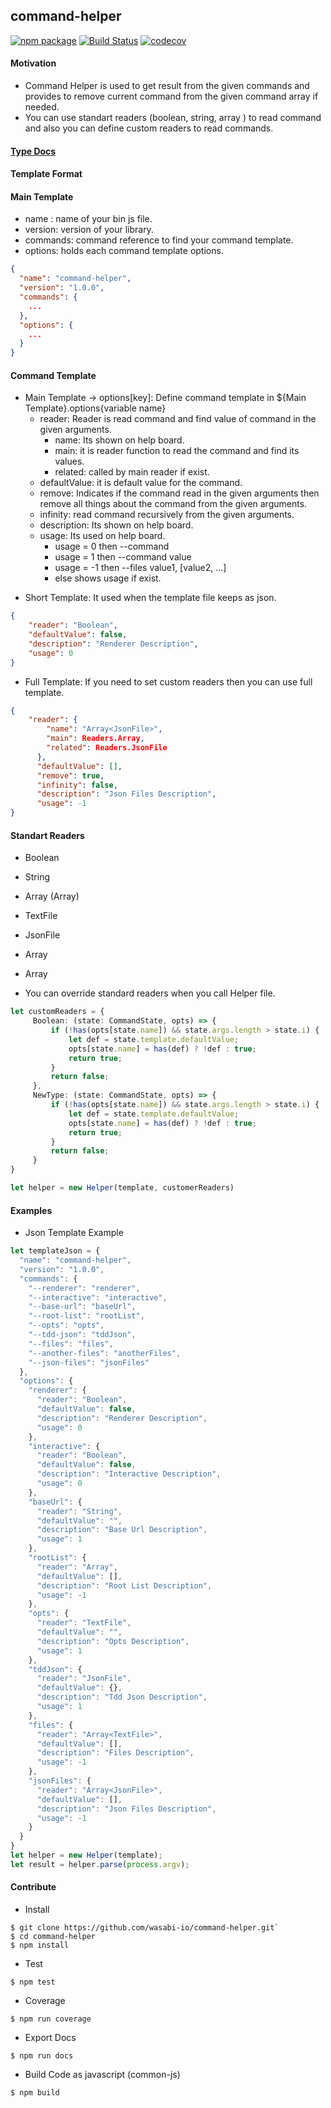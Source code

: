 ## command-helper

[![npm package](https://badge.fury.io/gh/kbukum%2Fwasabi-common.svg)](https://badge.fury.io/gh/kbukum%2Fwasabi-common.svg)
[![Build Status](https://travis-ci.org/kbukum/command-helper.svg?branch=master)](https://travis-ci.org/kbukum/command-helper)
[![codecov](https://codecov.io/gh/kbukum/command-helper/branch/master/graph/badge.svg)](https://codecov.io/gh/kbukum/command-helper)

#### Motivation

* Command Helper is used to get result from the given commands and provides to remove current command from the given command array if needed.
* You can use standart readers (boolean, string, array ) to read command and also you can define custom readers to read commands.

#### [Type Docs](https://wasabi-io.github.io/command-helper)

#### Template Format

#### <a name="Main Template"></a>Main Template
* name : name of your bin js file.
* version: version of your library.
* commands: command reference to find your command template.
* options: holds each command template options.

```json
{
  "name": "command-helper",
  "version": "1.0.0",
  "commands": {
    ...
  },
  "options": {
    ...
  }
}

```

#### <a name="Command Template"></a>Command Template

* Main Template -> options[key]: Define command template in ${Main Template}.options{variable name}
    - reader: Reader is read command and find value of command in the given arguments.
        - name: Its shown on help board.
        - main: it is reader function to read the command and find its values. 
        - related: called by main reader if exist. 
    - defaultValue: it is default value for the command.
    - remove: Indicates if the command read in the given arguments then remove all things about the command from the given arguments.
    - infinity: read command recursively from the given arguments.
    - description: Its shown on help board.
    - usage:  Its used on help board.
        - usage = 0 then --command
        - usage = 1 then --command value
        - usage = -1 then --files value1, [value2, ...]
        - else shows usage if exist.

- Short Template: It used when the template file keeps as json. 

```json
{
    "reader": "Boolean",
    "defaultValue": false,
    "description": "Renderer Description",
    "usage": 0
}
```

- Full Template: If you need to set custom readers then you can use full template.

```json
{
    "reader": {
        "name": "Array<JsonFile>",
        "main": Readers.Array,
        "related": Readers.JsonFile
      },
      "defaultValue": [],
      "remove": true,
      "infinity": false,
      "description": "Json Files Description",
      "usage": -1
}
```

#### Standart Readers 

* Boolean
* String
* Array (Array<String>)
* TextFile
* JsonFile
* Array<TextFile>
* Array<JsonFile>

* You can override standard readers when you call Helper file.


```typescript
let customReaders = {
     Boolean: (state: CommandState, opts) => {
         if (!has(opts[state.name]) && state.args.length > state.i) {
             let def = state.template.defaultValue;
             opts[state.name] = has(def) ? !def : true;
             return true;
         }
         return false;
     },
     NewType: (state: CommandState, opts) => {
         if (!has(opts[state.name]) && state.args.length > state.i) {
             let def = state.template.defaultValue;
             opts[state.name] = has(def) ? !def : true;
             return true;
         }
         return false;
     } 
}

let helper = new Helper(template, customerReaders)

```
#### Examples 

* Json Template Example

```typescript
let templateJson = {
  "name": "command-helper",
  "version": "1.0.0",
  "commands": {
    "--renderer": "renderer",
    "--interactive": "interactive",
    "--base-url": "baseUrl",
    "--root-list": "rootList",
    "--opts": "opts",
    "--tdd-json": "tddJson",
    "--files": "files",
    "--another-files": "anotherFiles",
    "--json-files": "jsonFiles"
  },
  "options": {
    "renderer": {
      "reader": "Boolean",
      "defaultValue": false,
      "description": "Renderer Description",
      "usage": 0
    },
    "interactive": {
      "reader": "Boolean",
      "defaultValue": false,
      "description": "Interactive Description",
      "usage": 0
    },
    "baseUrl": {
      "reader": "String",
      "defaultValue": "",
      "description": "Base Url Description",
      "usage": 1
    },
    "rootList": {
      "reader": "Array",
      "defaultValue": [],
      "description": "Root List Description",
      "usage": -1
    },
    "opts": {
      "reader": "TextFile",
      "defaultValue": "",
      "description": "Opts Description",
      "usage": 1
    },
    "tddJson": {
      "reader": "JsonFile",
      "defaultValue": {},
      "description": "Tdd Json Description",
      "usage": 1
    },
    "files": {
      "reader": "Array<TextFile>",
      "defaultValue": [],
      "description": "Files Description",
      "usage": -1
    },
    "jsonFiles": {
      "reader": "Array<JsonFile>",
      "defaultValue": [],
      "description": "Json Files Description",
      "usage": -1
    }
  }
}
let helper = new Helper(template);
let result = helper.parse(process.argv);
```

#### Contribute

* Install 

```ssh
$ git clone https://github.com/wasabi-io/command-helper.git`
$ cd command-helper
$ npm install
```

* Test

```npm
$ npm test
```

* Coverage

```npm
$ npm run coverage
```


* Export Docs

```npm
$ npm run docs
```

* Build Code as javascript (common-js)

```npm
$ npm build
```
